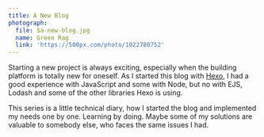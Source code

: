 ```yaml
---
title: A New Blog
photograph: 
  file: $a-new-blog.jpg
  name: Green Rag
  link: 'https://500px.com/photo/1022780752'
---
```


Starting a new project is always exciting, especially when the building platform is totally new for oneself. As I started this blog with <a href="https://hexo.io/">Hexo</a>, I had a good experience with JavaScript and some with Node, but no with EJS, Lodash and some of the other libraries Hexo is using.

This series is a little technical diary, how I started the blog and implemented my needs one by one. Learning by doing. Maybe some of my solutions are valuable to somebody else, 
who faces the same issues I had.
